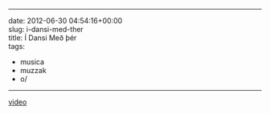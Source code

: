 
---
date: 2012-06-30 04:54:16+00:00  
slug: i-dansi-med-ther  
title: Í Dansi Með þér  
tags:  
- musica  
- muzzak  
- o/  

---
  
  
 [video](https://www.youtube-nocookie.com/embed/btBUKt8To4U)  
